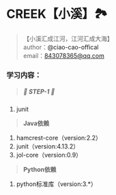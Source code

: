 # CREEK【小溪】🏞
> 【小溪汇成江河，江河汇成大海】<br>
author：<a url='https://github.com/ciao-cao-offical'>@ciao-cao-offical</a><br>
email：[843078365@qq.com](843078365@qq.com)<br>

### 学习内容：
> ##### 👣 STEP-1 👣 </br>
1. junit

> **Java依赖**<br/>
1. hamcrest-core（version:2.2）
2. junit（version:4.13.2）
3. jol-core（version:0.9）

> **Python依赖**<br/>
1. python标准库（version:3.*）







